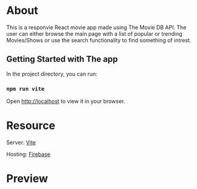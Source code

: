# About
This is a responvie React movie app made using The Movie DB API. The user can either browse the main
page with a list of popular or trending Movies/Shows or use the search functionality to find something of intrest.

## Getting Started with The app

In the project directory, you can run:

### `npm run vite`

Open [http://localhost](http://localhost:5173) to view it in your browser.

# Resource

Server: [Vite](https://vite.dev)

Hosting: [Firebase](https://firebase.google.com)

# Preview
